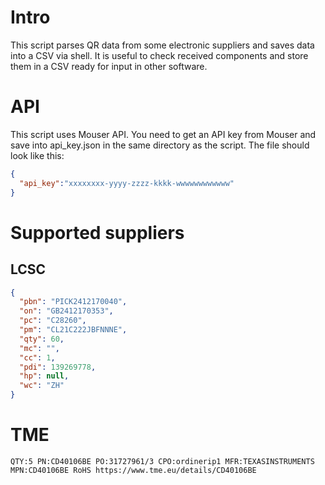 # Intro
This script parses QR data from some electronic suppliers and saves data into a CSV via shell. It is useful to check received components and store them in a CSV ready for input in other software.

# API
This script uses Mouser API. You need to get an API key from Mouser and save into api_key.json in the same directory as the script. The file should look like this:
```json
{
  "api_key":"xxxxxxxx-yyyy-zzzz-kkkk-wwwwwwwwwwww"
}
```
# Supported suppliers
## LCSC
```json
{
  "pbn": "PICK2412170040",
  "on": "GB2412170353",
  "pc": "C28260",
  "pm": "CL21C222JBFNNNE",
  "qty": 60,
  "mc": "",
  "cc": 1,
  "pdi": 139269778,
  "hp": null,
  "wc": "ZH"
}
```

# TME

```text
QTY:5 PN:CD40106BE PO:31727961/3 CPO:ordinerip1 MFR:TEXASINSTRUMENTS MPN:CD40106BE RoHS https://www.tme.eu/details/CD40106BE
```



